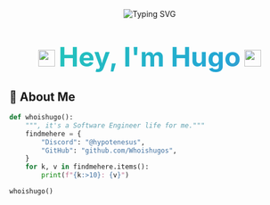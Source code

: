 <div align="center">
  <img src="https://readme-typing-svg.herokuapp.com?font=Fira+Code&size=32&duration=2800&pause=2000&color=58A6FF&center=true&vCenter=true&width=500&lines=Hey%2C+I'm+Hugo+%F0%9F%91%8B;Software+Engineer+%F0%9F%92%BB;From+Beautiful+Bali+%F0%9F%8C%B4;Let's+Build+Something+Amazing!" alt="Typing SVG" />
</div>
<div align="center">
  <h1>
    <img src="https://media.giphy.com/media/hvRJCLFzcasrR4ia7z/giphy.gif" width="30px"/>
    <span style="
      background: linear-gradient(-45deg, #ee7752, #e73c7e, #23a6d5, #23d5ab);
      background-size: 400% 400%;
      -webkit-background-clip: text;
      -webkit-text-fill-color: transparent;
      animation: gradient 2s ease infinite;
      font-size: 3rem;
      font-weight: bold;
    ">Hey, I'm Hugo</span>
    <img src="https://media.giphy.com/media/hvRJCLFzcasrR4ia7z/giphy.gif" width="30px"/>
  </h1>
</div>

<style>
@keyframes gradient {
  0% { background-position: 0% 50%; }
  50% { background-position: 100% 50%; }
  100% { background-position: 0% 50%; }
}
</style>

## 🚀 About Me

```python
def whoishugo():
    """, it's a Software Engineer life for me."""
    findmehere = {
        "Discord": "@hypotenesus",
        "GitHub": "github.com/Whoishugos",
    }
    for k, v in findmehere.items():
        print(f"{k:>10}: {v}")

whoishugo()
```
